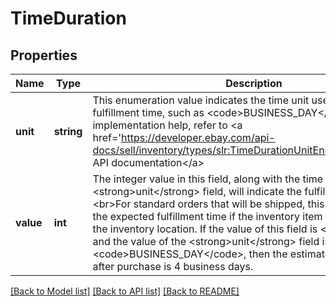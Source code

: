 # TimeDuration

## Properties
Name | Type | Description | Notes
------------ | ------------- | ------------- | -------------
**unit** | **string** | This enumeration value indicates the time unit used to specify the fulfillment time, such as &lt;code&gt;BUSINESS_DAY&lt;/code&gt;. For implementation help, refer to &lt;a href&#x3D;&#x27;https://developer.ebay.com/api-docs/sell/inventory/types/slr:TimeDurationUnitEnum&#x27;&gt;eBay API documentation&lt;/a&gt; | [optional] 
**value** | **int** | The integer value in this field, along with the time unit in the &lt;strong&gt;unit&lt;/strong&gt; field, will indicate the fulfillment time.&lt;br&gt;&lt;br&gt;For standard orders that will be shipped, this value will indicate the expected fulfillment time if the inventory item is shipped from the inventory location. If the value of this field is &lt;code&gt;4&lt;/code&gt;, and the value of the &lt;strong&gt;unit&lt;/strong&gt; field is &lt;code&gt;BUSINESS_DAY&lt;/code&gt;, then the estimated delivery date after purchase is 4 business days. | [optional] 

[[Back to Model list]](../../README.md#documentation-for-models) [[Back to API list]](../../README.md#documentation-for-api-endpoints) [[Back to README]](../../README.md)

